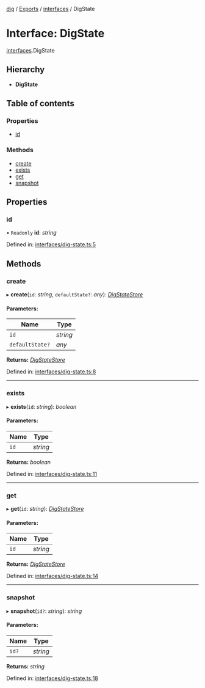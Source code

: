 [dig](../README.md) / [Exports](../modules.md) / [interfaces](../modules/interfaces.md) / DigState

# Interface: DigState

[interfaces](../modules/interfaces.md).DigState

## Hierarchy

* **DigState**

## Table of contents

### Properties

- [id](interfaces.digstate.md#id)

### Methods

- [create](interfaces.digstate.md#create)
- [exists](interfaces.digstate.md#exists)
- [get](interfaces.digstate.md#get)
- [snapshot](interfaces.digstate.md#snapshot)

## Properties

### id

• `Readonly` **id**: *string*

Defined in: [interfaces/dig-state.ts:5](https://github.com/dig-platform/dig-app/blob/67b98b9d/projects/dig/src/lib/interfaces/dig-state.ts#L5)

## Methods

### create

▸ **create**(`id`: *string*, `defaultState?`: *any*): [*DigStateStore*](interfaces/dig-state-store.digstatestore.md)

#### Parameters:

Name | Type |
------ | ------ |
`id` | *string* |
`defaultState?` | *any* |

**Returns:** [*DigStateStore*](interfaces/dig-state-store.digstatestore.md)

Defined in: [interfaces/dig-state.ts:8](https://github.com/dig-platform/dig-app/blob/67b98b9d/projects/dig/src/lib/interfaces/dig-state.ts#L8)

___

### exists

▸ **exists**(`id`: *string*): *boolean*

#### Parameters:

Name | Type |
------ | ------ |
`id` | *string* |

**Returns:** *boolean*

Defined in: [interfaces/dig-state.ts:11](https://github.com/dig-platform/dig-app/blob/67b98b9d/projects/dig/src/lib/interfaces/dig-state.ts#L11)

___

### get

▸ **get**(`id`: *string*): [*DigStateStore*](interfaces/dig-state-store.digstatestore.md)

#### Parameters:

Name | Type |
------ | ------ |
`id` | *string* |

**Returns:** [*DigStateStore*](interfaces/dig-state-store.digstatestore.md)

Defined in: [interfaces/dig-state.ts:14](https://github.com/dig-platform/dig-app/blob/67b98b9d/projects/dig/src/lib/interfaces/dig-state.ts#L14)

___

### snapshot

▸ **snapshot**(`id?`: *string*): *string*

#### Parameters:

Name | Type |
------ | ------ |
`id?` | *string* |

**Returns:** *string*

Defined in: [interfaces/dig-state.ts:18](https://github.com/dig-platform/dig-app/blob/67b98b9d/projects/dig/src/lib/interfaces/dig-state.ts#L18)
